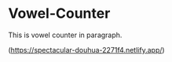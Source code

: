 # Vowel-Counter
This is vowel counter in paragraph.

(https://spectacular-douhua-2271f4.netlify.app/)
